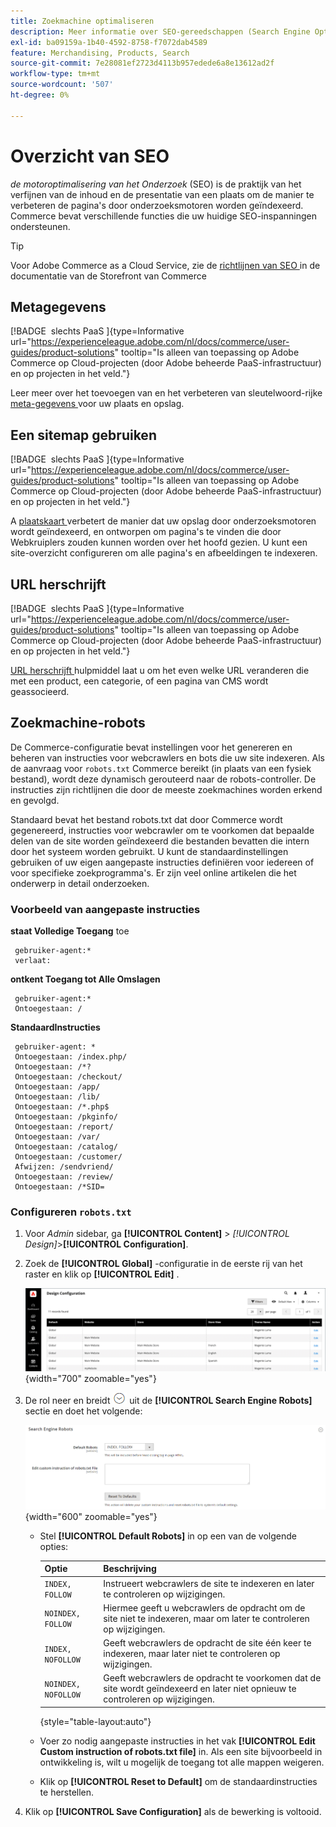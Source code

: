```yaml
---
title: Zoekmachine optimaliseren
description: Meer informatie over SEO-gereedschappen (Search Engine Optimization, optimalisatie van zoekprogramma's) voor Commerce-sites en tips en trucs voor optimale SEO.
exl-id: ba09159a-1b40-4592-8758-f7072dab4589
feature: Merchandising, Products, Search
source-git-commit: 7e28081ef2723d4113b957edede6a8e13612ad2f
workflow-type: tm+mt
source-wordcount: '507'
ht-degree: 0%

---
```


# Overzicht van SEO

_de motoroptimalisering van het Onderzoek_ (SEO) is de praktijk van het verfijnen van de inhoud en de presentatie van een plaats om de manier te verbeteren de pagina&#39;s door onderzoeksmotoren worden geïndexeerd. Commerce bevat verschillende functies die uw huidige SEO-inspanningen ondersteunen.

>[!TIP]
>
>Voor Adobe Commerce as a Cloud Service, zie de [ richtlijnen van SEO ](https://experienceleague.adobe.com/developer/commerce/storefront/setup/seo/indexing/?lang=nl-NL) in de documentatie van de Storefront van Commerce

## Metagegevens

[!BADGE &#x200B; slechts PaaS &#x200B;]{type=Informative url="https://experienceleague.adobe.com/nl/docs/commerce/user-guides/product-solutions" tooltip="Is alleen van toepassing op Adobe Commerce op Cloud-projecten (door Adobe beheerde PaaS-infrastructuur) en op projecten in het veld."}

Leer meer over het toevoegen van en het verbeteren van sleutelwoord-rijke [ meta-gegevens ](meta-data.md) voor uw plaats en opslag.

## Een sitemap gebruiken

[!BADGE &#x200B; slechts PaaS &#x200B;]{type=Informative url="https://experienceleague.adobe.com/nl/docs/commerce/user-guides/product-solutions" tooltip="Is alleen van toepassing op Adobe Commerce op Cloud-projecten (door Adobe beheerde PaaS-infrastructuur) en op projecten in het veld."}

A [ plaatskaart ](sitemap-xml.md) verbetert de manier dat uw opslag door onderzoeksmotoren wordt geïndexeerd, en ontworpen om pagina&#39;s te vinden die door Webkruiplers zouden kunnen worden over het hoofd gezien. U kunt een site-overzicht configureren om alle pagina&#39;s en afbeeldingen te indexeren.

## URL herschrijft

[!BADGE &#x200B; slechts PaaS &#x200B;]{type=Informative url="https://experienceleague.adobe.com/nl/docs/commerce/user-guides/product-solutions" tooltip="Is alleen van toepassing op Adobe Commerce op Cloud-projecten (door Adobe beheerde PaaS-infrastructuur) en op projecten in het veld."}

[ URL herschrijft ](url-rewrite.md) hulpmiddel laat u om het even welke URL veranderen die met een product, een categorie, of een pagina van CMS wordt geassocieerd.

## Zoekmachine-robots

De Commerce-configuratie bevat instellingen voor het genereren en beheren van instructies voor webcrawlers en bots die uw site indexeren. Als de aanvraag voor `robots.txt` Commerce bereikt (in plaats van een fysiek bestand), wordt deze dynamisch gerouteerd naar de robots-controller. De instructies zijn richtlijnen die door de meeste zoekmachines worden erkend en gevolgd.

Standaard bevat het bestand robots.txt dat door Commerce wordt gegenereerd, instructies voor webcrawler om te voorkomen dat bepaalde delen van de site worden geïndexeerd die bestanden bevatten die intern door het systeem worden gebruikt. U kunt de standaardinstellingen gebruiken of uw eigen aangepaste instructies definiëren voor iedereen of voor specifieke zoekprogramma&#39;s. Er zijn veel online artikelen die het onderwerp in detail onderzoeken.

### Voorbeeld van aangepaste instructies

**staat Volledige Toegang** toe

     gebruiker-agent:* 
     verlaat:

**ontkent Toegang tot Alle Omslagen**

     gebruiker-agent:* 
     Ontoegestaan: /

**StandaardInstructies**

     gebruiker-agent: *
     Ontoegestaan: /index.php/
     Ontoegestaan: /*?
     Ontoegestaan: /checkout/
     Ontoegestaan: /app/
     Ontoegestaan: /lib/
     Ontoegestaan: /*.php$ 
     Ontoegestaan: /pkginfo/
     Ontoegestaan: /report/
     Ontoegestaan: /var/
     Ontoegestaan: /catalog/
     Ontoegestaan: /customer/
     Afwijzen: /sendvriend/ 
     Ontoegestaan: /review/
     Ontoegestaan: /*SID= 

### Configureren `robots.txt`

1. Voor _Admin_ sidebar, ga **[!UICONTROL Content]** > _[!UICONTROL Design]_>**[!UICONTROL Configuration]**.

1. Zoek de **[!UICONTROL Global]** -configuratie in de eerste rij van het raster en klik op **[!UICONTROL Edit]** .

   ![ Globale ontwerpconfiguratie ](./assets/design-configuration-grid.png){width="700" zoomable="yes"}

1. De rol neer en breidt ![ selecteur van de Uitbreiding ](../assets/icon-display-expand.png) uit de **[!UICONTROL Search Engine Robots]** sectie en doet het volgende:

   ![ configuratie van het Ontwerp - de robots van de onderzoeksmotor ](./assets/design-configuration-search-engine-robots.png){width="600" zoomable="yes"}

   - Stel **[!UICONTROL Default Robots]** in op een van de volgende opties:

     | Optie | Beschrijving |
     |------|------------|
     | `INDEX, FOLLOW` | Instrueert webcrawlers de site te indexeren en later te controleren op wijzigingen. |
     | `NOINDEX, FOLLOW` | Hiermee geeft u webcrawlers de opdracht om de site niet te indexeren, maar om later te controleren op wijzigingen. |
     | `INDEX, NOFOLLOW` | Geeft webcrawlers de opdracht de site één keer te indexeren, maar later niet te controleren op wijzigingen. |
     | `NOINDEX, NOFOLLOW` | Geeft webcrawlers de opdracht te voorkomen dat de site wordt geïndexeerd en later niet opnieuw te controleren op wijzigingen. |

     {style="table-layout:auto"}

   - Voer zo nodig aangepaste instructies in het vak **[!UICONTROL Edit Custom instruction of robots.txt file]** in. Als een site bijvoorbeeld in ontwikkeling is, wilt u mogelijk de toegang tot alle mappen weigeren.

   - Klik op **[!UICONTROL Reset to Default]** om de standaardinstructies te herstellen.

1. Klik op **[!UICONTROL Save Configuration]** als de bewerking is voltooid.

